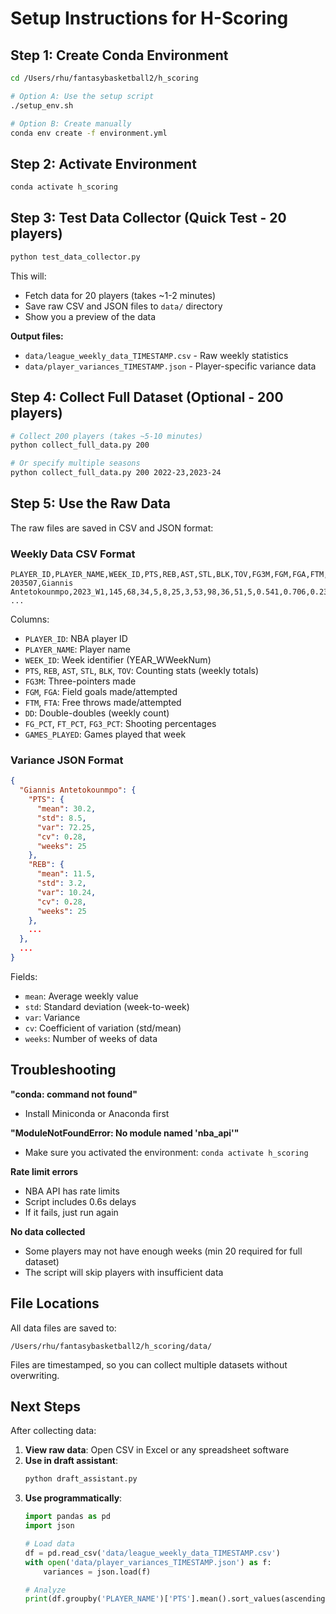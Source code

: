 # Setup Instructions for H-Scoring

## Step 1: Create Conda Environment

```bash
cd /Users/rhu/fantasybasketball2/h_scoring

# Option A: Use the setup script
./setup_env.sh

# Option B: Create manually
conda env create -f environment.yml
```

## Step 2: Activate Environment

```bash
conda activate h_scoring
```

## Step 3: Test Data Collector (Quick Test - 20 players)

```bash
python test_data_collector.py
```

This will:
- Fetch data for 20 players (takes ~1-2 minutes)
- Save raw CSV and JSON files to `data/` directory
- Show you a preview of the data

**Output files:**
- `data/league_weekly_data_TIMESTAMP.csv` - Raw weekly statistics
- `data/player_variances_TIMESTAMP.json` - Player-specific variance data

## Step 4: Collect Full Dataset (Optional - 200 players)

```bash
# Collect 200 players (takes ~5-10 minutes)
python collect_full_data.py 200

# Or specify multiple seasons
python collect_full_data.py 200 2022-23,2023-24
```

## Step 5: Use the Raw Data

The raw files are saved in CSV and JSON format:

### Weekly Data CSV Format
```csv
PLAYER_ID,PLAYER_NAME,WEEK_ID,PTS,REB,AST,STL,BLK,TOV,FG3M,FGM,FGA,FTM,FTA,DD,FG_PCT,FT_PCT,FG3_PCT,GAMES_PLAYED
203507,Giannis Antetokounmpo,2023_W1,145,68,34,5,8,25,3,53,98,36,51,5,0.541,0.706,0.231,4
...
```

Columns:
- `PLAYER_ID`: NBA player ID
- `PLAYER_NAME`: Player name
- `WEEK_ID`: Week identifier (YEAR_WWeekNum)
- `PTS`, `REB`, `AST`, `STL`, `BLK`, `TOV`: Counting stats (weekly totals)
- `FG3M`: Three-pointers made
- `FGM`, `FGA`: Field goals made/attempted
- `FTM`, `FTA`: Free throws made/attempted
- `DD`: Double-doubles (weekly count)
- `FG_PCT`, `FT_PCT`, `FG3_PCT`: Shooting percentages
- `GAMES_PLAYED`: Games played that week

### Variance JSON Format
```json
{
  "Giannis Antetokounmpo": {
    "PTS": {
      "mean": 30.2,
      "std": 8.5,
      "var": 72.25,
      "cv": 0.28,
      "weeks": 25
    },
    "REB": {
      "mean": 11.5,
      "std": 3.2,
      "var": 10.24,
      "cv": 0.28,
      "weeks": 25
    },
    ...
  },
  ...
}
```

Fields:
- `mean`: Average weekly value
- `std`: Standard deviation (week-to-week)
- `var`: Variance
- `cv`: Coefficient of variation (std/mean)
- `weeks`: Number of weeks of data

## Troubleshooting

**"conda: command not found"**
- Install Miniconda or Anaconda first

**"ModuleNotFoundError: No module named 'nba_api'"**
- Make sure you activated the environment: `conda activate h_scoring`

**Rate limit errors**
- NBA API has rate limits
- Script includes 0.6s delays
- If it fails, just run again

**No data collected**
- Some players may not have enough weeks (min 20 required for full dataset)
- The script will skip players with insufficient data

## File Locations

All data files are saved to:
```
/Users/rhu/fantasybasketball2/h_scoring/data/
```

Files are timestamped, so you can collect multiple datasets without overwriting.

## Next Steps

After collecting data:

1. **View raw data**: Open CSV in Excel or any spreadsheet software
2. **Use in draft assistant**:
   ```bash
   python draft_assistant.py
   ```
3. **Use programmatically**:
   ```python
   import pandas as pd
   import json

   # Load data
   df = pd.read_csv('data/league_weekly_data_TIMESTAMP.csv')
   with open('data/player_variances_TIMESTAMP.json') as f:
       variances = json.load(f)

   # Analyze
   print(df.groupby('PLAYER_NAME')['PTS'].mean().sort_values(ascending=False).head(10))
   ```